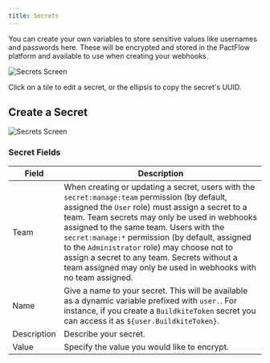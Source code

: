 ```yaml
---
title: Secrets
---
```


You can create your own variables to store sensitive values like usernames and passwords here. These will be encrypted and stored in the PactFlow platform and available to use when creating your webhooks.

![Secrets Screen](/ui/clarity/settings-secrets.png)

Click on a tile to edit a secret, or the ellipsis to copy the secret's UUID.

## Create a Secret

![Secrets Screen](/ui/clarity/settings-secrets-create.png)

### Secret Fields

| Field | Description |
| ---------- | ----------- |
| Team | When creating or updating a secret, users with the `secret:manage:team` permission (by default, assigned the `User` role) must assign a secret to a team. Team secrets may only be used in webhooks assigned to the same team. Users with the `secret:manage:*` permission (by default, assigned to the `Administrator` role) may choose not to assign a secret to any team. Secrets without a team assigned may only be used in webhooks with no team assigned. |
| Name | Give a name to your secret. This will be available as a dynamic variable prefixed with `user.`. For instance, if you create a `BuildkiteToken` secret you can access it as `${user.BuildkiteToken}`. |
| Description | Describe your secret. |
| Value | Specify the value you would like to encrypt. |